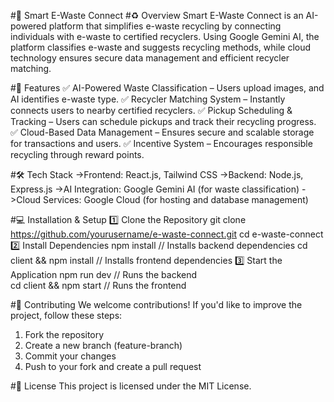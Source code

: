 #📌 Smart E-Waste Connect
#♻️ Overview
Smart E-Waste Connect is an AI-powered platform that simplifies e-waste recycling by connecting individuals with e-waste to certified recyclers. Using Google Gemini AI, the platform classifies e-waste and suggests recycling methods, while cloud technology ensures secure data management and efficient recycler matching.

#🚀 Features
✅ AI-Powered Waste Classification – Users upload images, and AI identifies e-waste type.
✅ Recycler Matching System – Instantly connects users to nearby certified recyclers.
✅ Pickup Scheduling & Tracking – Users can schedule pickups and track their recycling progress.
✅ Cloud-Based Data Management – Ensures secure and scalable storage for transactions and users.
✅ Incentive System – Encourages responsible recycling through reward points.

#🛠 Tech Stack
->Frontend: React.js, Tailwind CSS
->Backend: Node.js, Express.js
->AI Integration: Google Gemini AI (for waste classification)
->Cloud Services: Google Cloud (for hosting and database management)

#💻 Installation & Setup
1️⃣ Clone the Repository
git clone https://github.com/yourusername/e-waste-connect.git
cd e-waste-connect
2️⃣ Install Dependencies
npm install  // Installs backend dependencies
cd client && npm install  // Installs frontend dependencies
3️⃣ Start the Application
npm run dev  // Runs the backend  
cd client && npm start  // Runs the frontend  

#🎯 Contributing
We welcome contributions! If you'd like to improve the project, follow these steps:

1. Fork the repository
2. Create a new branch (feature-branch)
3. Commit your changes
4. Push to your fork and create a pull request

#📜 License
This project is licensed under the MIT License.
